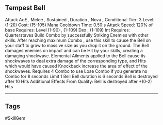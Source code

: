 ## Tempest Bell
Attack
AoE , Melee , Sustained , Duration , Nova , Conditional
Tier: 3
Level: (1-20)
Cost: (15-105) Mana
Cooldown Time: 0.50 s
Attack Speed: 120% of base
Requires: Level (1-90) , (1-109) Dex , (1-109) Int
Requires: Quarterstaves
Build Combo by successfully Striking Enemies with other skills. After reaching maximum Combo , use this skill to cause the Bell on your staff to grow to massive size as you drop it on the ground. The Bell damages enemies on impact and can be Hit by your skills, creating a damaging shockwave. Elemental Ailments applied to the Bell cause its shockwaves to deal extra damage of the corresponding type, and Hits which would have caused Knockback increase the area of effect of the shockwaves.
Requires 4 Combo to use
Lose Combo if you generate no Combo for 8 seconds
Limit 1 Bell
Bell duration is 6 seconds
Bell is destroyed after 10 Hits
Additional Effects From Quality:
Bell is destroyed after +(0-2) Hits

---
## Tags
#SkillGem
